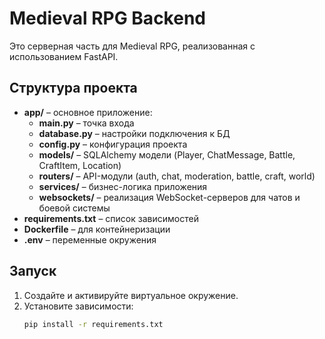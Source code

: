 # Medieval RPG Backend

Это серверная часть для Medieval RPG, реализованная с использованием FastAPI.

## Структура проекта

- **app/** – основное приложение:
  - **main.py** – точка входа
  - **database.py** – настройки подключения к БД
  - **config.py** – конфигурация проекта
  - **models/** – SQLAlchemy модели (Player, ChatMessage, Battle, CraftItem, Location)
  - **routers/** – API-модули (auth, chat, moderation, battle, craft, world)
  - **services/** – бизнес-логика приложения
  - **websockets/** – реализация WebSocket-серверов для чатов и боевой системы
- **requirements.txt** – список зависимостей
- **Dockerfile** – для контейнеризации
- **.env** – переменные окружения

## Запуск

1. Создайте и активируйте виртуальное окружение.
2. Установите зависимости:
   ```bash
   pip install -r requirements.txt
